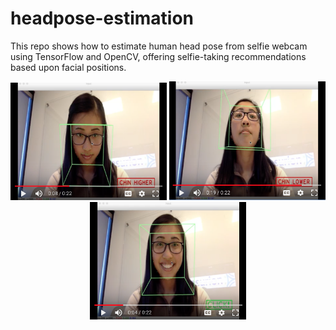 # headpose-estimation
 This repo shows how to estimate human head pose from selfie webcam using TensorFlow and OpenCV, offering selfie-taking recommendations based upon facial positions.
<p align="center">
  <img src="/img/screenshot1.png" width="250" title="hover text">
  <img src="/img/screenshot2.png" width="250" alt="accessibility text">
  <img src="/img/screenshot3.png" width="250" alt="accessibility text">
</p>
